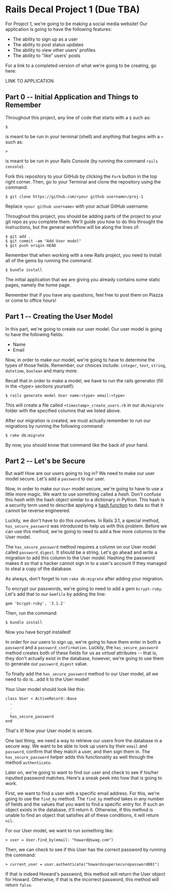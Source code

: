 Rails Decal Project 1 (Due TBA)
==================================

For Project 1, we're going to be making a social media website! Our application is going to have the following features:

* The ability to sign up as a user
* The ability to post status updates
* The ability to view other users' profiles
* The ability to "like" users' posts

For a link to a completed version of what we're going to be creating, go here:

LINK TO APPLICATION

Part 0 -- Initial Application and Things to Remember
------------------------------------------------------

Throughout this project, any line of code that starts with a `$` such as:

    $

is meant to be run in your terminal (shell) and anything that begins with a `>` such as:

    >

is meant to be run in your Rails Console (by running the command `rails console`).

Fork this repository to your GitHub by clicking the `Fork` button in the top right corner. Then, go to your
Terminal and clone the repository using the command:

    $ git clone https://github.com/<your github username>/proj-1

Replace `<your github username>` with your actual GitHub username.

Throughout this project, you should be adding parts of the project to your git repo as you complete them.
We'll guide you how to do this throught the instructions, but the general workflow will be along the lines of:

    $ git add .
    $ git commit -am "Add User model"
    $ git push origin HEAD

Remember that when working with a new Rails project, you need to install all of the gems by running the command:

    $ bundle install

The initial application that we are giving you already contains some static pages, namely the home page.

Remember that if you have any questions, feel free to post them on Piazza or come to office hours!


Part 1 -- Creating the User Model
-------------------------------

In this part, we're going to create our user model. Our user model is going to have the following fields:

* Name
* Email

Now, in order to make our model, we're going to have to determine the types of those fields. Remember,
our choices include: `integer`, `text`, `string`, `datetime`, `boolean` and many more.

Recall that in order to make a model, we have to run the rails generator (fill in the \<type\> sections yourself):

    $ rails generate model User name:<type> email:<type>

This will create a file called `<timestamp>_create_users.rb` in our `db/migrate` folder with the specified
columns that we listed above.

After our migration is created, we must actually remember to run our migrations by running the following command:

    $ rake db:migrate

By now, you should know that command like the back of your hand.

Part 2 -- Let's be Secure
-------------------------------

But wait! How are our users going to log in? We need to make our user model secure. Let's add a `password` to our user.

Now, in order to make our `User` model secure, we're going to have to use a little more magic. We want to use
something called a *hash*. Don't confuse this *hash* with the hash object similar to a dictionary in Python. This
hash is a security term used to describe applying a [hash function](http://en.wikipedia.org/wiki/Hash_function) to data
so that it cannot be reverse engineered.

Luckily, we don't have to do this ourselves. In Rails 3.1, a special method, `has_secure_password` was introduced to help us with this problem. Before we can use this method, we're going to need to add a few more columns to the User model.

The `has_secure_password` method requires a column on our User model called `password_digest`. It should be a string.
Let's go ahead and write a migration to add this column to the User model. Hashing the password makes it so that
a hacker cannot sign in to a user's account if they managed to steal a copy of the database.

As always, don't forget to run `rake db:migrate` after adding your migration.

To encrypt our passwords, we're going to need to add a gem `bcrypt-ruby`. Let's add that to our `Gemfile` by adding
the line:

    gem 'bcrypt-ruby', '3.1.2'

Then, run the command:

    $ bundle install

Now you have bcrypt installed!

In order for our users to sign up, we're going to have them enter in both a `password` and a `password_confirmation`.
Luckily, the `has_secure_password` method creates both of these fields for us as *virtual* attributes -- that is, they don't
actually exist in the database, however, we're going to use them to generate our `password_digest` value.

To finally add the `has_secure_password` method to our User model, all we need to do is...add it to the User model!

Your User model should look like this:

    class User < ActiveRecord::Base
      .
      .
      .
      has_secure_password
    end

That's it! Now your User model is secure.

One last thing, we need a way to retrieve our users from the database in a secure way. We want to be able to
look up users by their `email` and `password`, confirm that they match a user, and then sign them in. The
`has_secure_password` helper adds this functionality as well through the method `authenticate`.

Later on, we're going to want to find our user and check to see if his/her inputted password matches. Here's
a sneak peek into how that is going to work.

First, we want to find a user with a specific email address. For this, we're going to use the `find_by` method.
The `find_by` method takes in any number of fields and the values that you want to find a specific entry for.
If such an object exists in the database, it'll return it. Otherwise, if this method is unable to find an object
that satisfies all of these conditions, it will return `nil`.

For our User model, we want to run something like:

    > user = User.find_by(email: "howard@swag.com")

Then, we can check to see if this User has the correct password by running the command:

    > current_user = user.authenticate("howardssupersecurepassword001")

If that is indeed Howard's password, this method will return the User object for Howard. Otherwise,
if that is the incorrect password, this method will return `false`.



